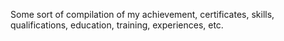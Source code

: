 Some sort of compilation of my achievement, certificates, skills, qualifications, education, training, experiences, etc.
